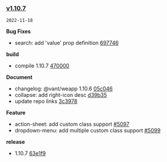 ### [v1.10.7](https://github.com/youzan/vant-weapp/compare/v1.10.6...v1.10.7)

`2022-11-18`

**Bug Fixes**

- search: add 'value' prop definition [697746](https://github.com/youzan/vant-weapp/commit/697746fb470e9e16476f3fe95c15e4448ca9d686)

**build**

- compile 1.10.7 [470000](https://github.com/youzan/vant-weapp/commit/4700001f3289b72465420afabdbba6340c69c1bb)

**Document**

- changelog: @vant/weapp 1.10.6 [05c046](https://github.com/youzan/vant-weapp/commit/05c04682adf8d143c939e9c6f77aff96f60ad676)
- collapse: add right-icon desc [d39b35](https://github.com/youzan/vant-weapp/commit/d39b35fc3a1d4b913d7b94bb45b3e861e3cee79e)
- update repo links [3c3978](https://github.com/youzan/vant-weapp/commit/3c3978df3ec6446bad00fb928d740c754af9d7b9)

**Feature**

- action-sheet: add custom class support [#5097](https://github.com/youzan/vant-weapp/issues/5097)
- dropdown-menu: add multiple custom class support [#5099](https://github.com/youzan/vant-weapp/issues/5099)

**release**

- 1.10.7 [63e1f9](https://github.com/youzan/vant-weapp/commit/63e1f966d7fb1fe2887d742cc007f9e474060e17)
